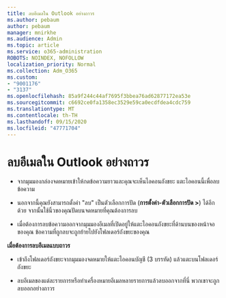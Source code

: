 ```yaml
---
title: ลบอีเมลใน Outlook อย่างถาวร
ms.author: pebaum
author: pebaum
manager: mnirkhe
ms.audience: Admin
ms.topic: article
ms.service: o365-administration
ROBOTS: NOINDEX, NOFOLLOW
localization_priority: Normal
ms.collection: Adm_O365
ms.custom:
- "9001176"
- "3137"
ms.openlocfilehash: 85a9f244c44af7695f3bbea76ad62877172ea53e
ms.sourcegitcommit: c6692ce0fa1358ec3529e59ca0ecdfdea4cdc759
ms.translationtype: MT
ms.contentlocale: th-TH
ms.lasthandoff: 09/15/2020
ms.locfileid: "47771704"
---
```

# <a name="permanently-delete-an-email-in-outlook"></a>ลบอีเมลใน Outlook อย่างถาวร

- จากมุมมองกล่องจดหมายเข้าให้กดข้อความยาวและคุณจะเห็นไอคอนถังขยะ แตะไอคอนนี้เพื่อลบข้อความ

- นอกจากนี้คุณยังสามารถตั้งค่า "ลบ" เป็นตัวเลือกการปัด (**การตั้งค่า-ตัวเลือกการปัด >**) ได้อีกด้วย จากนั้นใช้นิ้วของคุณปัดบนจดหมายที่คุณต้องการลบ 

- เมื่อต้องการลบข้อความออกจากมุมมองอีเมลที่เปิดอยู่ให้แตะไอคอนถังขยะที่ด้านบนของหน้าจอของคุณ ข้อความที่ถูกลบจะถูกย้ายไปยังโฟลเดอร์ถังขยะของคุณ 

**เมื่อต้องการลบอีเมลแบบถาวร**

- เข้าถึงโฟลเดอร์ถังขยะจากมุมมองจดหมายให้แตะไอคอนบัญชี (3 บรรทัด) แล้วแตะบนโฟลเดอร์ถังขยะ

- ลบอีเมลของแต่ละรายการหรือทำเครื่องหมายอีเมลหลายรายการแล้วลบออกจากที่นี่ พวกเขาจะถูกลบออกอย่างถาวร
